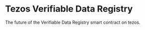 # Tezos Verifiable Data Registry

The future of the Verifiable Data Registry smart contract on tezos.
